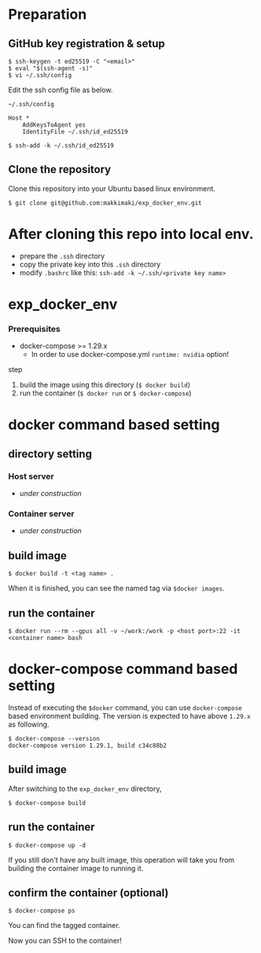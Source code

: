 # Preparation
## GitHub key registration & setup
```
$ ssh-keygen -t ed25519 -C "<email>"
$ eval "$(ssh-agent -s)"
$ vi ~/.ssh/config
```
Edit the ssh config file as below.  

`~/.ssh/config`
```
Host * 
    AddKeysToAgent yes
    IdentityFile ~/.ssh/id_ed25519
```
```
$ ssh-add -k ~/.ssh/id_ed25519
```

## Clone the repository
Clone this repository into your Ubuntu based linux environment.
```
$ git clone git@github.com:makkimaki/exp_docker_env.git
```

# After cloning this repo into local env.
- prepare the `.ssh` directory
- copy the private key into this `.ssh` directory
- modify `.bashrc` like this: `ssh-add -k ~/.ssh/<private key name>`

# exp_docker_env
### Prerequisites
- docker-compose >= 1.29.x
    * In order to use docker-compose.yml `runtime: nvidia` option!

step  
1. build the image using this directory (`$ docker build`)
1. run the container (`$ docker run` or `$ docker-compose`)

# docker command based setting
## directory setting
### Host server
- _under construction_

### Container server
- _under construction_

## build image
```
$ docker build -t <tag name> .
```
When it is finished, you can see the named tag via `$docker images`.

## run the container
```
$ docker run --rm --gpus all -v ~/work:/work -p <host port>:22 -it <container name> bash
```


# docker-compose command based setting
Instead of executing the `$docker` command, you can use `docker-compose` based environment building. The version is expected to have above `1.29.x` as following.
```
$ docker-compose --version
docker-compose version 1.29.1, build c34c88b2
```

## build image
After switching to the `exp_docker_env` directory, 
```
$ docker-compose build 
```

## run the container
```
$ docker-compose up -d 
```
If you still don't have any built image, this operation will take you from building the container image to running it.

## confirm the container (optional)
```
$ docker-compose ps
```
You can find the tagged container.

Now you can SSH to the container!